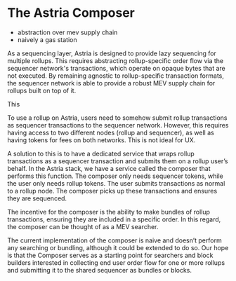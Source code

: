 # The Astria Composer
- abstraction over mev supply chain
- naively a gas station

As a sequencing layer, Astria is designed to provide lazy sequencing for multiple rollups.
This requires abstracting rollup-specific order flow via the sequencer network's transactions,
which operate on opaque bytes that are not executed. By remaining agnostic to rollup-specific
transaction formats, the sequencer network is able to provide a robust MEV supply chain
for rollups built on top of it.

This 

To use a rollup on Astria, users need to somehow submit rollup transactions as
sequencer transactions to the sequencer network. However, this requires having
access to two different nodes (rollup and sequencer), as well as having tokens
for fees on both networks. This is not ideal for UX.

A solution to this is to have a dedicated service that wraps rollup transactions
as a sequencer transaction and submits them on a rollup user’s behalf. In the
Astria stack, we have a service called the composer that performs this function.
The composer only needs sequencer tokens, while the user only needs rollup
tokens. The user submits transactions as normal to a rollup node. The composer
picks up these transactions and ensures they are sequenced.

The incentive for the composer is the ability to make bundles of rollup
transactions, ensuring they are included in a specific order. In this regard,
the composer can be thought of as a MEV searcher.

The current implementation of the composer is naive and doesn’t perform any
searching or bundling, although it could be extended to do so. Our hope is that
the Composer serves as a starting point for searchers and block builders
interested in collecting end user order flow for one or more rollups and
submitting it to the shared sequencer as bundles or blocks.
